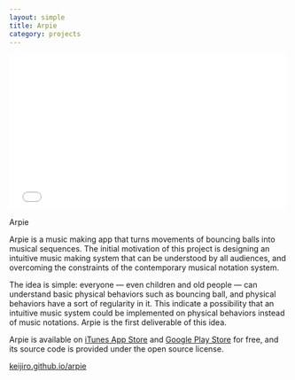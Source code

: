 ```yaml
---
layout: simple
title: Arpie
category: projects
---
```


<iframe src="//player.vimeo.com/video/51845377?byline=0&amp;portrait=0" width="500" height="281" frameborder="0" webkitallowfullscreen mozallowfullscreen allowfullscreen></iframe>

Arpie

Arpie is a music making app that turns movements of bouncing balls into musical sequences. The initial motivation of this project is designing an intuitive music making system that can be understood by all audiences, and overcoming the constraints of the contemporary musical notation system.

The idea is simple: everyone — even children and old people — can understand basic physical behaviors such as bouncing ball, and physical behaviors have a sort of regularity in it. This indicate a possibility that an intuitive music system could be implemented on physical behaviors instead of music notations. Arpie is the first deliverable of this idea.

Arpie is available on [iTunes App Store][iTunes] and [Google Play Store][PlayStore] for free, and its source code is provided under the open source license.

[keijiro.github.io/arpie](http://keijiro.github.io/arpie)

[iTunes]:    https://itunes.apple.com/us/app/arpie/id570542456?ls=1&mt=8
[PlayStore]: https://play.google.com/store/apps/details?id=jp.radiumsoftware.arpie

